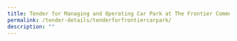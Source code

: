 ```yaml
---
title: Tender for Managing and Operating Car Park at The Frontier Community Place
permalink: /tender-details/tenderforfrontiercarpark/
description: ""
---
```


